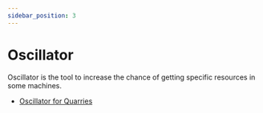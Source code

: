 ```yaml
---
sidebar_position: 3
---
```


# Oscillator

Oscillator is the tool to increase the chance of getting specific resources in some machines.

- [Oscillator for Quarries](/infinity-expansion-2/machines/quarry)
